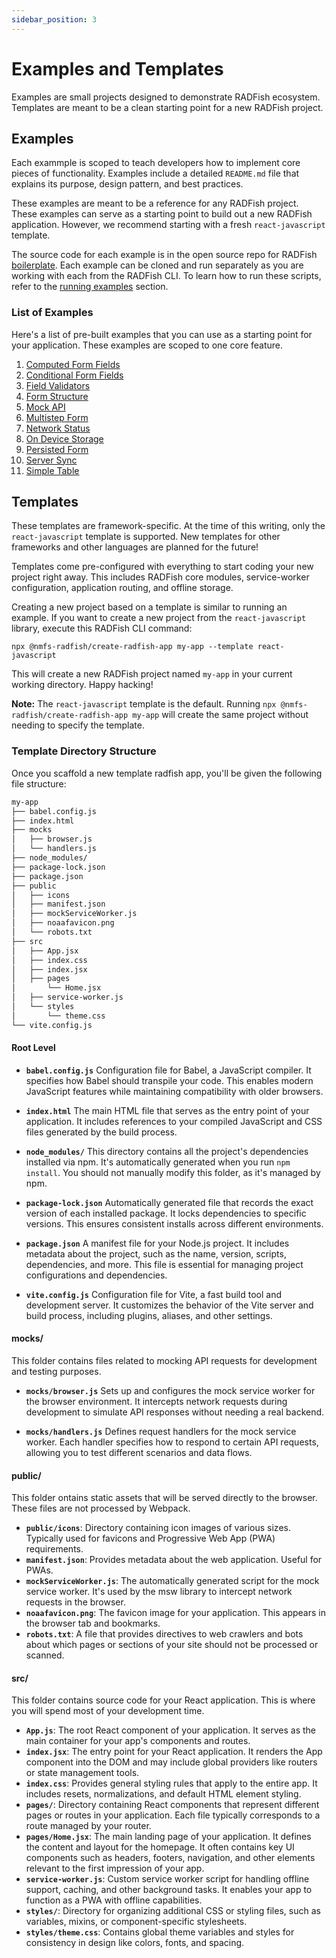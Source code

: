 ```yaml
---
sidebar_position: 3
---
```


# Examples and Templates

Examples are small projects designed to demonstrate RADFish ecosystem. Templates are meant to be a clean starting point for a new RADFish project.

## Examples

Each exammple is scoped to teach developers how to implement core pieces of functionality. Examples include a detailed `README.md` file that explains its purpose, design pattern, and best practices.

These examples are meant to be a reference for any RADFish project. These examples can serve as a starting point to build out a new RADFish application. However, we recommend starting with a fresh `react-javascript` template.

The source code for each example is in the open source repo for RADFish [boilerplate](https://github.com/NMFS-RADFish/boilerplate/tree/main/examples). Each example can be cloned and run separately as you are working with each from the RADFish CLI. To learn how to run these scripts, refer to the [running examples](./building-your-application/available-scripts/running-example) section.

### List of Examples
Here's a list of pre-built examples that you can use as a starting point for your application. These examples are scoped to one core feature.

1. [Computed Form Fields](https://github.com/NMFS-RADFish/boilerplate/blob/main/examples/computed-form-fields/README.md)
1. [Conditional Form Fields](https://github.com/NMFS-RADFish/boilerplate/blob/main/examples/conditional-form-fields/README.md)
1. [Field Validators](https://github.com/NMFS-RADFish/boilerplate/blob/main/examples/field-validators/README.md)
1. [Form Structure](https://github.com/NMFS-RADFish/boilerplate/blob/main/examples/form-structure/README.md)
1. [Mock API](https://github.com/NMFS-RADFish/boilerplate/blob/main/examples/mock-api/README.md)
1. [Multistep Form](https://github.com/NMFS-RADFish/boilerplate/blob/main/examples/multistep-form/README.md)
1. [Network Status](https://github.com/NMFS-RADFish/boilerplate/blob/main/examples/network-status/README.md)
1. [On Device Storage](https://github.com/NMFS-RADFish/boilerplate/blob/main/examples/on-device-storage/README.md)
1. [Persisted Form](https://github.com/NMFS-RADFish/boilerplate/blob/main/examples/persisted-form/README.md)
1. [Server Sync](https://github.com/NMFS-RADFish/boilerplate/blob/main/examples/server-sync/README.md)
1. [Simple Table](https://github.com/NMFS-RADFish/boilerplate/blob/main/examples/simple-table/README.md)

## Templates

These templates are framework-specific. At the time of this writing, only the `react-javascript` template is supported. New templates for other frameworks and other languages are planned for the future!

Templates come pre-configured with everything to start coding your new project right away. This includes RADFish core modules, service-worker configuration, application routing, and offline storage.

Creating a new project based on a template is similar to running an example. If you want to create a new project from the `react-javascript` library, execute this RADFish CLI command:

 `npx @nmfs-radfish/create-radfish-app my-app --template react-javascript`

This will create a new RADFish project named `my-app` in your current working directory. Happy hacking!

**Note:** The `react-javascript` template is the default. Running `npx @nmfs-radfish/create-radfish-app my-app` will create the same project without needing to specify the template.

### Template Directory Structure

Once you scaffold a new template radfish app, you'll be given the following file structure:

```bash
my-app
├── babel.config.js
├── index.html
├── mocks
│   ├── browser.js
│   └── handlers.js
├── node_modules/
├── package-lock.json
├── package.json
├── public
│   ├── icons
│   ├── manifest.json
│   ├── mockServiceWorker.js
│   ├── noaafavicon.png
│   └── robots.txt
├── src
│   ├── App.jsx
│   ├── index.css
│   ├── index.jsx
│   ├── pages
│       └── Home.jsx
│   ├── service-worker.js
│   └── styles
│       └── theme.css
└── vite.config.js
```

#### Root Level

- **`babel.config.js`** Configuration file for Babel, a JavaScript compiler. It specifies how Babel should transpile your code. This enables modern JavaScript features while maintaining compatibility with older browsers.

- **`index.html`** The main HTML file that serves as the entry point of your application. It includes references to your compiled JavaScript and CSS files generated by the build process.

- **`node_modules/`** This directory contains all the project's dependencies installed via npm. It's automatically generated when you run `npm install`. You should not manually modify this folder, as it's managed by npm.

- **`package-lock.json`** Automatically generated file that records the exact version of each installed package.  It locks dependencies to specific versions. This ensures consistent installs across different environments.

- **`package.json`** A manifest file for your Node.js project. It includes metadata about the project, such as the name, version, scripts, dependencies, and more. This file is essential for managing project configurations and dependencies.

- **`vite.config.js`** Configuration file for Vite, a fast build tool and development server. It customizes the behavior of the Vite server and build process, including plugins, aliases, and other settings.

#### mocks/

This folder contains files related to mocking API requests for development and testing purposes.

- **`mocks/browser.js`** Sets up and configures the mock service worker for the browser environment. It intercepts network requests during development to simulate API responses without needing a real backend.

- **`mocks/handlers.js`** Defines request handlers for the mock service worker. Each handler specifies how to respond to certain API requests, allowing you to test different scenarios and data flows.

#### public/

This folder ontains static assets that will be served directly to the browser. These files are not processed by Webpack.

- **`public/icons`**: Directory containing icon images of various sizes. Typically used for favicons and Progressive Web App (PWA) requirements.
- **`manifest.json`**: Provides metadata about the web application. Useful for PWAs.
- **`mockServiceWorker.js`**: The automatically generated script for the mock service worker. It's used by the msw library to intercept network requests in the browser.
- **`noaafavicon.png`**: The favicon image for your application. This appears in the browser tab and bookmarks.
- **`robots.txt`**: A file that provides directives to web crawlers and bots about which pages or sections of your site should not be processed or scanned.

#### src/

This folder contains source code for your React application. This is where you will spend most of your development time.

- **`App.js`**: The root React component of your application. It serves as the main container for your app's components and routes.
- **`index.jsx`**: The entry point for your React application. It renders the App component into the DOM and may include global providers like routers or state management tools.
- **`index.css`**: Provides general styling rules that apply to the entire app. It includes resets, normalizations, and default HTML element styling.
- **`pages/`**: Directory containing React components that represent different pages or routes in your application. Each file typically corresponds to a route managed by your router.
- **`pages/Home.jsx`**: The main landing page of your application. It defines the content and layout for the homepage. It often contains key UI components such as headers, footers, navigation, and other elements relevant to the first impression of your app.
- **`service-worker.js`**: Custom service worker script for handling offline support, caching, and other background tasks. It enables your app to function as a PWA with offline capabilities.
- **`styles/`**: Directory for organizing additional CSS or styling files, such as variables, mixins, or component-specific stylesheets.
- **`styles/theme.css`**: Contains global theme variables and styles for consistency in design like colors, fonts, and spacing.

